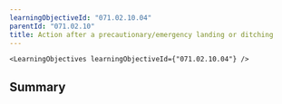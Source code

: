 ```yaml
---
learningObjectiveId: "071.02.10.04"
parentId: "071.02.10"
title: Action after a precautionary/emergency landing or ditching
---
```


```tsx eval
<LearningObjectives learningObjectiveId={"071.02.10.04"} />
```

## Summary
